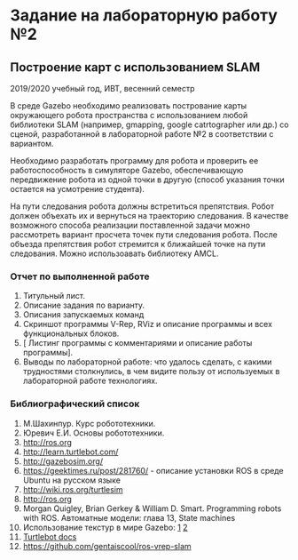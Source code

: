 # Задание на лабораторную работу №2
## Построение карт с использованием SLAM
2019/2020 учебный год, ИВТ, весенний семестр

В среде Gazebo необходимо реализовать пострование карты окружающего робота пространства с использованием любой библиотеки SLAM (например, gmapping, google catrtographer или др.) со сценой, разработанной в лабораторной работе №2 в соответствии с вариантом.

Необходимо разработать программу для робота и проверить ее работоспособность в симуляторе Gazebo, обеспечивающую передвижение робота из одной точки в другую (способ указания точки остается на усмотрение студента). 

На пути следования робота должны встретиться препятствия. Робот должен объехать их и вернуться на траекторию  следования. В качестве возможного способа реализации поставленной задачи можно рассмотреть вариант просчета точек пути следования робота. После объезда препятствия робот стремится к ближайшей точке на пути следования. Можно использоавать библиотеку AMCL.


### Отчет по выполненной работе
1.	Титульный лист.
2.	Описание задания по варианту.
3.	Описания запускаемых команд
4.	Скриншот программы V-Rep, RViz и описание программы и всех функциональных блоков.
5.	[ Листинг программы с комментариями и описание работы программы].
6.	Выводы по лабораторной работе: что удалось сделать, с какими трудностями столкнулись, в чем видите пользу от используемых в лабораторной работе технологиях.


### Библиографический список
1.	М.Шахинпур. Курс робототехники.
2.	Юревич Е.И. Основы робототехники.
3.	http://ros.org
4.	http://learn.turtlebot.com/
5.	http://gazebosim.org/
6.	https://geektimes.ru/post/281760/ - описание установки ROS в среде Ubuntu на русском языке
7.	http://wiki.ros.org/turtlesim
8.	http://ros.org
9. Morgan Quigley, Brian Gerkey & William D. Smart. Programming robots with ROS. Автоматные модели: глава 13, State machines
10. Использование текстур в мире Gazebo: [1](http://answers.gazebosim.org/question/4761/how-to-build-a-world-with-real-image-as-ground-plane/) [2](http://answers.gazebosim.org/question/7922/ground-plane-texture-image/)
11. [Turtlebot docs](http://learn.turtlebot.com/)
12. https://github.com/gentaiscool/ros-vrep-slam